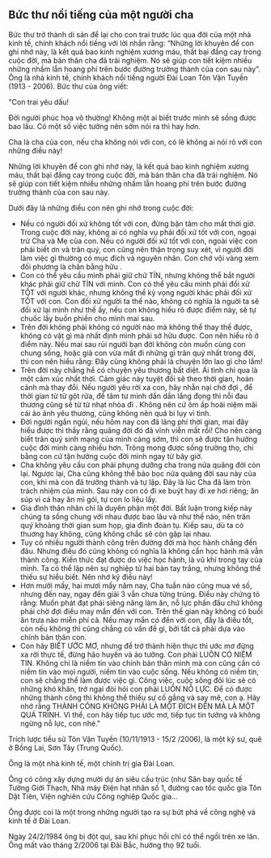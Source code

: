## Bức thư nổi tiếng của một người cha
Bức thư trở thành di sản để lại cho con trai trước lúc qua đời của một nhà kinh tế, chính khách nổi tiếng với lời nhắn rằng: “Những lời khuyên để con ghi nhớ này, là kết quả bao kinh nghiệm xương máu, thất bại đắng cay trong cuộc đời, mà bản thân cha đã trải nghiệm. Nó sẽ giúp con tiết kiệm nhiều những nhầm lẫn hoang phí trên bước đường trưởng thành của con sau này”. Ông là nhà kinh tế, chính khách nổi tiếng người Đài Loan Tôn Vận Tuyền (1913 - 2006). Bức thư của ông viết:

"Con trai yêu dấu!

Đời người phúc họa vô thường! Không một ai biết trước mình sẽ sống được bao lâu. Có một số việc tưởng nên sớm nói ra thì hay hơn.

Cha là cha của con, nếu cha không nói với con, có lẽ không ai nói rõ với con những điều này!

Những lời khuyên để con ghi nhớ này, là kết quả bao kinh nghiệm xương máu, thất bại đắng cay trong cuộc đời, mà bản thân cha đã trải nghiệm. Nó sẽ giúp con tiết kiệm nhiều những nhầm lẫn hoang phí trên bước đường trưởng thành của con sau này.

Dưới đây là những điều con nên ghi nhớ trong cuộc đời:

* Nếu có người đối xử không tốt với con, đừng bận tâm cho mất thời giờ. Trong cuộc đời này, không ai có nghĩa vụ phải đối xử tốt với con, ngoại trừ Cha và Mẹ của con. Nếu có người đối xử tốt với con, ngoài việc con phải biết ơn và trân quý, con cũng nên thận trọng suy xét, vì người đời làm việc gì thường có mục đích và nguyên nhân. Con chớ vội vàng xem đối phương là chân bằng hữu .
* Con có thể yêu cầu mình phải giữ chữ TÍN, nhưng không thể bắt người khác phải giữ chữ TÍN với mình. Con có thể yêu cầu mình phải đối xử TỐT với người khác, nhưng không thể kỳ vọng người khác phải đối xử TỐT với con. Con đối xử người ta thế nào, không có nghĩa là nguời ta sẽ đối xử lại mình như thế ấy, nếu con không hiểu rõ được điểm này, sẽ tự chuốc lấy buồn phiền cho mình mai sau.
* Trên đời không phải không có người nào mà không thể thay thế được, không có vật gì mà nhất định mình phải sở hữu được. Con nên hiểu rõ ở điểm này. Nếu mai sau rủi người bạn đời không còn muốn cùng con chung sống, hoặc giả con vừa mất đi những gì trân quý nhất trong đời, thì con nên hiểu rằng: Đây cũng không phải là chuyện lớn lao gì cho lắm!
* Trên đời này chẳng hề có chuyện yêu thương bất diệt. Ái tình chỉ qua là một cảm xúc nhất thời. Cảm giác này tuyệt đối sẽ theo thời gian, hoàn cảnh mà thay đổi. Nếu người yêu rời xa con, hãy nhẫn nại chờ đợi , để thời gian từ từ gột rửa, để tâm tư mình dần dần lắng đọng thì nỗi đau thương cũng sẽ từ từ nhạt nhòa đi . Không nên cứ ôm ấp hoài niệm mãi cái ảo ảnh yêu thương, cũng không nên quá bi lụy vì tình.
* Đời người ngắn ngủi, nếu hôm nay con đã lãng phí thời gian, mai đây hiểu được thì thấy rằng quãng đời đó đã vĩnh viễn mất rồi! Cho nên càng biết trân quý sinh mạng của mình càng sớm, thì con sẽ được tận hưởng cuộc đời mình càng nhiều hơn. Trông mong được sống trường thọ, chi bằng con cứ tận hưởng cuộc đời mình ngay từ bây giờ.
* Cha không yêu cầu con phải phụng dưỡng cha trong nửa quãng đời còn lại. Ngược lại, Cha cũng không thể bảo bọc nửa quãng đời sau này của con, khi mà con đã trưởng thành và tự lập. Đây là lúc Cha đã làm tròn trách nhiệm của mình. Sau này con có đi xe buýt hay đi xe hơi riêng; ăn súp vi cá hay ăn mì gói, tự con lo liệu lấy.
* Gia đình thân nhân chỉ là duyên phận một đời. Bất luận trong kiếp này chúng ta sống chung với nhau được bao lâu và như thế nào, nên trân quý khoảng thời gian sum họp, gia đình đoàn tụ. Kiếp sau, dù ta có thuơng hay không, cũng không chắc sẽ còn gặp lại nhau.
* Tuy có nhiều người thành công trên đường đời mà học hành chẳng đến đâu. Nhưng điều đó cũng không có nghĩa là không cần học hành mà vẫn thành công. Kiến thức đạt được do việc học hành, là vũ khí trong tay của mình. Ta có thể lập nên sự nghiệp từ hai bàn tay trắng, nhưng không thể thiếu sự hiểu biết. Nên nhớ kỹ điều này!
* Hơn mười mấy, hai mươi mấy năm nay, Cha tuần nào cũng mua vé số, nhưng đến nay, ngay đến giải 3 vẫn chưa từng trúng. Điều này chứng tỏ rằng: Muốn phát đạt phải siêng năng làm ăn, nỗ lực phấn đấu chứ không phải chờ đợi điều may mắn đến với con. Trên thế gian này không có buổi ăn trưa nào miễn phí cả. Nếu may mắn có đến với con, đấy là điều tốt, còn nếu không thì cũng chẳng có vấn đề gì, bởi tất cả phải dựa vào chính bản thân con.
* Con hãy BIẾT ƯỚC MƠ, nhưng để trở thành hiện thực thì ước mơ đừng xa rời thực tế, đừng hão huyền và ảo tưởng. Con phải LUÔN CÓ NIỀM TIN. Không chỉ là niềm tin vào chính bản thân mình mà con cũng cần có niềm tin vào mọi người, niềm tin vào cuộc sống. Nếu không có niềm tin, con sẽ chẳng thể làm được việc gì. Công việc, cuộc sống đôi lúc sẽ có những khó khăn, trở ngại đòi hỏi con phải LUÔN NỖ LỰC. Để có được những thành công thì không thể thiếu sự cố gắng và say mê, con ạ. Hãy nhớ rằng THÀNH CÔNG KHÔNG PHẢI LÀ MỘT ĐÍCH ĐẾN MÀ LÀ MỘT QUÁ TRÌNH. Vì thế, con hãy tiếp tục ước mơ, tiếp tục tin tưởng và không ngừng nỗ lực, con nhé."

Trích lược tiểu sử Tôn Vận Tuyền (10/11/1913 - 15/2 /2006), là một kỹ sư, quê ở Bồng Lai, Sơn Tây (Trung Quốc).

Ông là một nhà kinh tế, một chính trị gia Đài Loan.

Ông có công xây dựng mười dự án siêu cấu trúc (như Sân bay quốc tế Tưởng Giới Thạch, Nhà máy Điện hạt nhân số 1, đường cao tốc quốc gia Tôn Dật Tiên, Viện nghiên cứu Công nghiệp Quốc gia... 

Ông được coi là một trong những người tạo ra sự bứt phá về công nghệ và kinh tế ở Đài Loan.

Ngày 24/2/1984 ông bị đột quị, sau khi phục hồi chỉ có thể ngồi trên xe lăn. Ông mất vào tháng 2/2006 tại Đài Bắc, hưởng thọ 92 tuổi.
